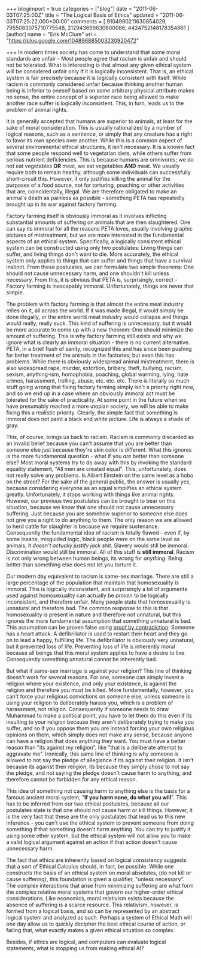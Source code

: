 +++
blogimport = true
categories = ["blog"]
date = "2011-06-03T07:25:00Z"
title = "The Logical Basis of Ethics"
updated = "2011-06-03T07:25:22.000+00:00"
comments = [ 9104990211630854029, 7955083075710775548, 212943699630600086, 4424752148178354861 ]
[author]
name = "Erik McClure"
uri = "https://plus.google.com/104896885003230920472"

+++
In modern times society has come to understand that some moral standards are unfair - Most people agree that racism is unfair and should not be tolerated. What is interesting is that almost any given ethical system will be considered unfair only if it is logically inconsistent. That is, an ethical system is fair precisely because it is logically consistent with itself. While racism is commonly considered unfair because thinking another human being is inferior to oneself based on some arbitrary physical attribute makes no sense, the entire concept of a superior race being allowed to make another race suffer is logically inconsistent. This, in turn, leads us to the problem of animal rights.

It is generally accepted that humans are superior to animals, at least for the sake of moral consideration. This is usually rationalized by a number of logical reasons, such as a sentience, or simply that any creature has a right to favor its own species over another. While this is a common aspect of several environmental ethical structures, it isn't necessary. It is a known fact that some people respond well to vegetarian diets, while others suffer from serious nutrient deficiencies. This is because humans are omnivores; we do not eat vegetables **OR** meat, we eat vegetables **AND** meat. We usually require both to remain healthy, although some individuals can successfully short-circuit this. However, it only justifies killing the animal for the purposes of a food source, not for torturing, poaching or other activities that are, coincidentally, illegal. We are therefore obligated to make an animal's death as painless as possible - something PETA has repeatedly brought up in its war against factory farming.

Factory farming itself is obviously immoral as it involves inflicting substantial amounts of suffering on animals that are then slaughtered. One can say its immoral for all the reasons PETA loves, usually involving graphic pictures of mistreatment, but we are more interested in the fundamental aspects of an ethical system. Specifically, a logically consistent ethical system can be constructed using only two postulates: Living things can suffer, and living things don't want to die. More accurately, the ethical system only applies to things that can suffer and things that have a survival instinct. From these postulates, we can formulate two simple theorems: One should not cause unnecessary harm, and one shouldn't kill unless necessary. From this, it is obvious that PETA is, surprisingly, correct - Factory farming is inescapably immoral. Unfortunately, things are never that simple.

The problem with factory farming is that almost the entire meat industry relies on it, all across the world. If it was made illegal, it would simply be done illegally, or the entire world meat industry would collapse and things would really, really suck. This kind of suffering is unnecessary, but it would be more accurate to come up with a new theorem: One should minimize the amount of suffering. This is why factory farming still exists and why we ignore what is clearly an immoral situation - there is no current alternative. PETA, in a brief flash of sanity, recognized this and has since been pushing for better treatment of the animals in the factories; but even this has problems. While there is obviously widespread animal mistreatment, there is also widespread rape, murder, extortion, bribery, theft, bullying, racism, sexism, anything-ism, homophobia, poaching, global warming, lying, hate crimes, harassment, trolling, abuse, etc. etc. etc. There is literally so much stuff going wrong that fixing factory farming simply isn't a priority right now, and so we end up in a case where an obviously immoral act must be tolerated for the sake of practicality. At some point in the future when we have presumably reached a more utopian society, we will be able to make fixing this a realistic priority. Clearly, the simple fact that something is immoral does not paint a black and white picture. Life is always a shade of gray.

This, of course, brings us back to racism. Racism is commonly discarded as an invalid belief because you can't assume that you are better than someone else just because they're skin color is different. What this ignores is the more fundamental question - what if you *are* better than someone else? Most moral systems try to do away with this by invoking the standard equality statement, "All men are created equal". This, unfortunately, does not really solve any problems. Is Albert Einstein on the same level as a hobo on the street? For the sake of the general public, the answer is usually yes, because considering everyone as an equal simplifies an ethical system greatly. Unfortunately, it stops working with things like animal rights. However, our previous two postulates can be brought to bear on this situation, because we know that one should not cause unnecessary suffering. Just because you are somehow superior to someone else does not give you a right to do anything to them. The only reason we are allowed to herd cattle for slaughter is because we require sustenance. Consequently the fundamental idea of racism is totally flawed - even if, by some insane, misguided logic, black people were on the same level as animals, it *doesn't actually justify jack shit*. Slavery would still be immoral. Discrimination would still be immoral. All of this stuff is **still immoral**. Racism is not only wrong between human beings, its wrong for *anything*. Being better than something else does not let you torture it.

Our modern day equivalent to racism is same-sex marriage. There are still a large percentage of the population that maintain that homosexuality is immoral. This is logically inconsistent, and surprisingly a lot of arguments used against homosexuality can actually be *proven* to be logically inconsistent, and therefore unfair. Many people state that homosexuality is unnatural and therefore bad. The common response to this is that homosexuality is present in nature and therefore not unnatural, but this ignores the more fundamental assumption that something unnatural is bad. This assumption can be proven false using [proof by contradiction](http://en.wikipedia.org/wiki/Proof_by_contradiction): Someone has a heart attack. A defibrillator is used to restart their heart and they go on to lead a happy, fulfilling life. The defibrillator is obviously very unnatural, but it prevented loss of life. Preventing loss of life is inherently moral because all beings that this moral system applies to have a desire to live. Consequently something unnatural cannot be inherently bad.

But what if same-sex marriage is against your religion? This line of thinking doesn't work for several reasons. For one, someone can simply invent a religion where your existence, and only your existence, is against the religion and therefore you must be killed. More fundamentally, however, you can't force your religious convictions on someone else, unless someone is using your religion to deliberately harass you, which is a problem of harassment, not religion. Consequently if someone needs to draw Muhammad to make a political point, you have to let them do this even if its insulting to your religion because they aren't deliberately trying to make you suffer, and so if you oppose them you are instead forcing your own religious opinions on them, which simply does not make any sense, because anyone can have a religion that does anything they want. You must have a better reason than "its against my religion", like "that is a deliberate attempt to aggravate me". Ironically, this same line of thinking is why someone is allowed to not say the pledge of allegiance if its against their religion. It isn't because its against their religion, its because they simply *chose* to not say the pledge, and not saying the pledge doesn't cause harm to anything, and therefore cannot be forbidden for any ethical reason.

This idea of something not causing harm to anything else is the basis for a famous ancient moral system, "**If you harm none, do what you will**". This has to be inferred from our two ethical postulates, because all our postulates state is that one should not cause harm or kill things. However, it is the very fact that these are the only postulates that lead us to this new inference - you can't use the ethical system to prevent someone from doing something if that something doesn't harm anything. You can try to justify it using some other system, but the ethical system will not allow you to make a valid logical argument against an action if that action doesn't cause unnecessary harm.

The fact that ethics are inherently based on logical consistency suggests that a sort of Ethical Calculus should, in fact, be possible. While one constructs the basis of an ethical system on moral absolutes, (do not kill or cause suffering), this foundation is given a qualifier, "unless necessary". The complex interactions that arise from minimizing suffering are what form the complex relative moral systems that govern our higher-order ethical considerations. Like economics, moral relativism exists because the absence of suffering is a scarce resource. This relativism, however, is formed from a logical basis, and so can be represented by an abstract logical system and analyzed as such. Perhaps a system of Ethical Math will one day allow us to quickly decipher the best ethical course of action, or failing that, what exactly makes a given ethical situation so complex.

Besides, if ethics are logical, and computers can evaluate logical statements, what is stopping us from making ethical AI?
